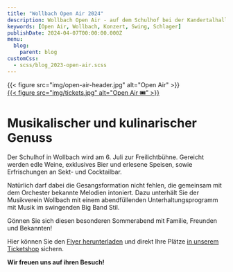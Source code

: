 ```yaml
---
title: "Wollbach Open Air 2024"
description: Wollbach Open Air - auf dem Schulhof bei der Kandertalhalle in Wollbach.
keywords: [Open Air, Wollbach, Konzert, Swing, Schlager]
publishDate: 2024-04-07T00:00:00.000Z
menu:
  blog:
    parent: blog
customCss:
  - scss/blog_2023-open-air.scss
---
```


<div class="header">
    <div class="header-logo">
        {{< figure
              src="img/open-air-header.jpg"
              alt="Open Air"
        >}}
    </div>
    <div class="header-ticketshop">
        <a href="https://tickets.mv-wollbach.de" target="_blank" class="unstyled">
            {{< figure
                  src="img/tickets.jpg"
                  alt="Open Air 🎟️"
            >}}
        </a>
    </div>
</div>

# Musikalischer und kulinarischer Genuss

Der Schulhof in Wollbach wird am 6. Juli zur Freilichtbühne. Gereicht werden edle
Weine, exklusives Bier und erlesene Speisen, sowie Erfrischungen an
Sekt- und Cocktailbar.

Natürlich darf dabei die Gesangsformation nicht fehlen, die
gemeinsam mit dem Orchester bekannte Melodien intoniert.
Dazu unterhält Sie der Musikverein Wollbach mit einem abendfüllenden
Unterhaltungsprogramm mit Musik im swingenden Big Band Stil.

Gönnen Sie sich diesen besonderen Sommerabend mit Familie,
Freunden und Bekannten!

Hier können Sie den [Flyer herunterladen](/files/flyer/24_open-air_flyer.pdf) und direkt Ihre Plätze [in unserem Ticketshop](https://tickets.mv-wollbach.de) sichern.

**Wir freuen uns auf ihren Besuch!**


